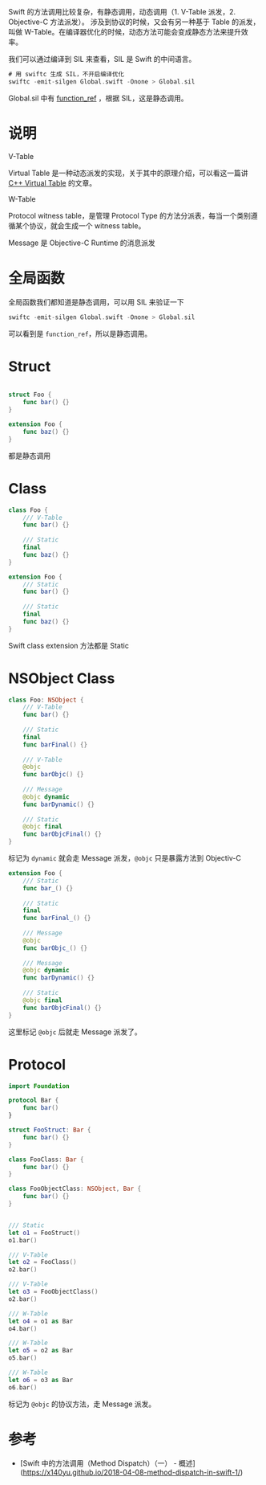 Swift 的方法调用比较复杂，有静态调用，动态调用（1. V-Table 派发，2. Objective-C 方法派发）。
涉及到协议的时候，又会有另一种基于 Table 的派发，叫做 W-Table。在编译器优化的时候，动态方法可能会变成静态方法来提升效率。

我们可以通过编译到 SIL 来查看，SIL 是 Swift 的中间语言。

```swift
# 用 swiftc 生成 SIL，不开启编译优化
swiftc -emit-silgen Global.swift -Onone > Global.sil
```

Global.sil 中有 [function_ref](https://github.com/apple/swift/blob/master/docs/SIL.rst#function-ref) ，根据 SIL，这是静态调用。


# 说明
V-Table

Virtual Table 是一种动态派发的实现，关于其中的原理介绍，可以看这一篇讲 [C++ Virtual Table](https://www.learncpp.com/cpp-tutorial/125-the-virtual-table/) 的文章。

W-Table

Protocol witness table，是管理 Protocol Type 的方法分派表，每当一个类别遵循某个协议，就会生成一个 witness table。


Message 是 Objective-C Runtime 的消息派发

# 全局函数

全局函数我们都知道是静态调用，可以用 SIL 来验证一下

```swift
swiftc -emit-silgen Global.swift -Onone > Global.sil
```

可以看到是 `function_ref`，所以是静态调用。

# Struct

```swift

struct Foo {
	func bar() {}
}

extension Foo {
	func baz() {}
}
```

都是静态调用

# Class

```swift
class Foo {
	/// V-Table
	func bar() {}
	
	/// Static
	final
	func baz() {}
}

extension Foo {
	/// Static
	func bar() {}
	
	/// Static
	final
	func baz() {}
}
```

Swift class extension 方法都是 Static

# NSObject Class

```swift
class Foo: NSObject {
	/// V-Table
	func bar() {}
	
	/// Static
	final
	func barFinal() {}
	
	/// V-Table
	@objc
	func barObjc() {}
	
	/// Message
	@objc dynamic
	func barDynamic() {}
	
	/// Static
	@objc final
	func barObjcFinal() {}
}
```

标记为 `dynamic` 就会走 Message 派发，`@objc` 只是暴露方法到 Objectiv-C

```swift
extension Foo {
	/// Static
	func bar_() {}
	
	/// Static
	final
	func barFinal_() {}
	
	/// Message
	@objc
	func barObjc_() {}
	
	/// Message
	@objc dynamic
	func barDynamic() {}
	
	/// Static
	@objc final
	func barObjcFinal() {}
}
```
这里标记 `@objc` 后就走 Message 派发了。

# Protocol

```swift
import Foundation

protocol Bar {
	func bar()
}

struct FooStruct: Bar {
	func bar() {}
}

class FooClass: Bar {
	func bar() {}
}

class FooObjectClass: NSObject, Bar {
	func bar() {}
}


/// Static
let o1 = FooStruct()
o1.bar()

/// V-Table
let o2 = FooClass()
o2.bar()

/// V-Table
let o3 = FooObjectClass()
o2.bar()

/// W-Table
let o4 = o1 as Bar
o4.bar()

/// W-Table
let o5 = o2 as Bar
o5.bar()

/// W-Table
let o6 = o3 as Bar
o6.bar()
```

标记为 `@objc` 的协议方法，走 Message 派发。

# 参考
- [Swift 中的方法调用（Method Dispatch）（一） - 概述] (https://x140yu.github.io/2018-04-08-method-dispatch-in-swift-1/)
